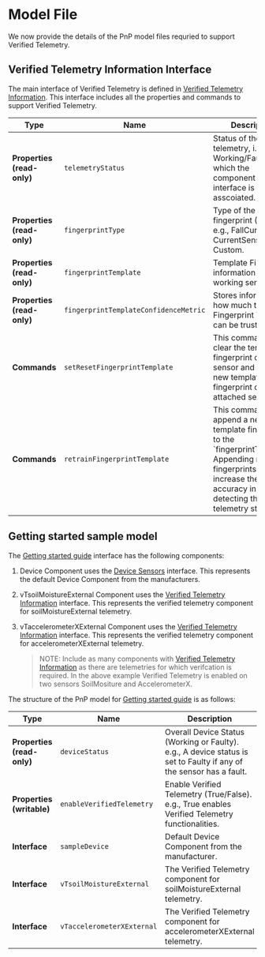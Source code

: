 # Model File 
We now provide the details of the PnP model files requried to support Verified Telemetry. 

## Verified Telemetry Information Interface
The main interface of Verified Telemetry is defined in [Verified Telemetry Information](./vTInfo.json). This interface includes all the properties and commands to support Verified Telemetry. 

| Type | Name | Description |
|---|---|---|
| **Properties (read-only)** | `telemetryStatus` | Status of the telemetry, i.e. Working/Faulty to which the component of this interface is asscoiated. |
| **Properties (read-only)** | `fingerprintType` | Type of the fingerprint (String). e.g., FallCurve or CurrentSense or Custom. |
| **Properties (read-only)** | `fingerprintTemplate` | Template Fingerprint information of a working sensor. |
| **Properties (read-only)** | `fingerprintTemplateConfidenceMetric` | Stores information on how much the Fingerprint Template can be trusted |
| **Commands** | `setResetFingerprintTemplate` | This command will clear the template fingerprint of a sensor and collect a new template fingerprint of the attached sensor. |
| **Commands** | `retrainFingerprintTemplate` | This command will append a new template fingerprint to the `fingerprintTemplate'. Appending more fingerprints will increase the accuracy in detecting the telemetry status. |

## Getting started sample model
The [Getting started guide](./sample/gsg.json) interface has the following components:
1. Device Component uses the [Device Sensors](./sample/device.json) interface. This represents the default Device Component from the manufacturers.
1. vTsoilMoistureExternal Component uses the [Verified Telemetry Information](./vTInfo.json) interface. This represents the verified telemetry component for soilMoistureExternal telemetry.
1. vTaccelerometerXExternal Component uses the [Verified Telemetry Information](./vTInfo.json) interface. This represents the verified telemetry component for accelerometerXExternal telemetry.

	> NOTE: Include as many components with [Verified Telemetry Information](./vTInfo.json) as there are telemetries for which verifcation is required. In the above example Verified Telemetry is enabled on two sensors SoilMositure and AccelerometerX.

The structure of the PnP model for [Getting started guide](./sample/gsg.json) is as follows:

| Type | Name | Description |
|---|---|---|
| **Properties (read-only)** | `deviceStatus` | Overall Device Status (Working or Faulty). e.g., A device status is set to Faulty if any of the sensor has a fault. |
| **Properties (writable)** | `enableVerifiedTelemetry` | Enable Verified Telemetry (True/False). e.g., True enables Verified Telemetry functionalities. |
| **Interface** | `sampleDevice` | Default Device Component from the manufacturer. |
| **Interface** | `vTsoilMoistureExternal` |  The Verified Telemetry component for soilMoistureExternal telemetry. |
| **Interface** | `vTaccelerometerXExternal` | The Verified Telemetry component for accelerometerXExternal telemetry. |